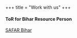 +++
title = "Work with us"
+++

#### ToR for Bihar Resource Person

<a href="https://drive.google.com/file/d/1G9gShx_TPoyedeOQHTHadhWFnxSaFl7Q/view?usp=drivesdk" class="btn btn-lg" target="_blank">
    <i class="far fa-file-alt"></i> SAFAR Bihar
</a>
